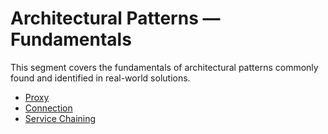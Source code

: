 # Architectural Patterns — Fundamentals
This segment covers the fundamentals of architectural patterns commonly found and identified in real-world solutions.

* [Proxy](proxy.md)
* [Connection](connection.md)
* [Service Chaining](service-chaining.md)